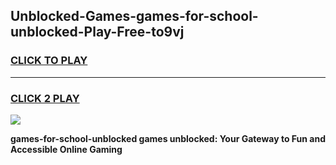 
## Unblocked-Games-games-for-school-unblocked-Play-Free-to9vj
<h3>
<a href="https://premium76.site?title=games-for-school-unblocked&ref=18A1">CLICK TO PLAY</a></h3>
<hr>

<h3>
<a href="https://premium76.site?title=games-for-school-unblocked&ref=18A1">CLICK 2 PLAY</a>
  
</h3>

<a href="https://premium76.site?title=games-for-school-unblocked&ref=18A1"><img src="https://clearcache.store/games.png"></a>


**games-for-school-unblocked games unblocked: Your Gateway to Fun and Accessible Online Gaming**
